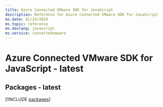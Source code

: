 ```yaml
---
title: Azure Connected VMware SDK for JavaScript
description: Reference for Azure Connected VMware SDK for JavaScript
ms.date: 01/24/2024
ms.topic: reference
ms.devlang: javascript
ms.service: connectedvmware
---
```

# Azure Connected VMware SDK for JavaScript - latest
## Packages - latest
[!INCLUDE [packages](connected-vmware-index.md)]
